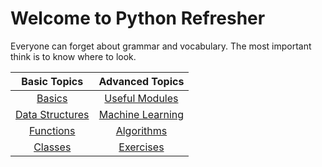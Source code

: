 # Welcome to Python Refresher

Everyone can forget about grammar and vocabulary. The most important think is to know where to look.

|  Basic Topics |  Advanced Topics |
|:-------------:|:----------------:|
| [Basics](pythonRefresh.md)        |  [Useful Modules](./lib/pyGen.md)  |
| [Data Structures](./DS/pyDS.md)   |  [Machine Learning](./ML/pyGen.md) |
| [Functions](./Func/pyGen.md)      |  [Algorithms](./Algo/pyGen.md)     |
| [Classes](./Cls/pyGen.md)         |  [Exercises](./Exe/pyStrategies.md)       |

